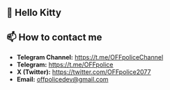## 👋 Hello Kitty

## 📫 How to contact me
- **Telegram Channel:** https://t.me/OFFpoliceChannel
- **Telegram:** https://t.me/OFFpolice
- **X (Twitter):** https://twitter.com/OFFpolice2077
- **Email:** offpolicedev@gmail.com
